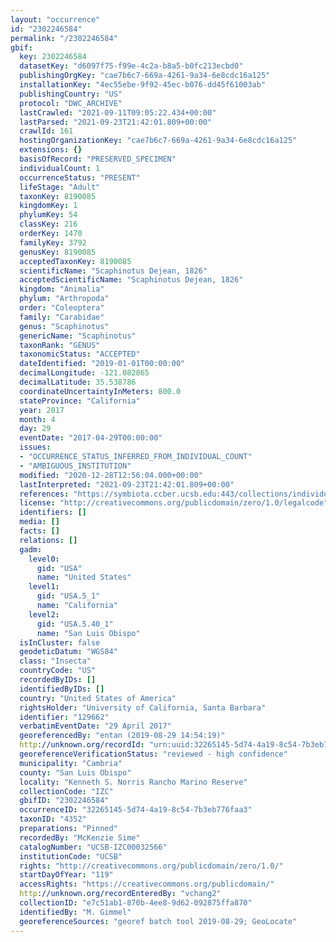```yaml
---
layout: "occurrence"
id: "2302246584"
permalink: "/2302246584"
gbif:
  key: 2302246584
  datasetKey: "d6097f75-f99e-4c2a-b8a5-b0fc213ecbd0"
  publishingOrgKey: "cae7b6c7-669a-4261-9a34-6e8cdc16a125"
  installationKey: "4ec55ebe-9f92-45ec-b076-dd45f61003ab"
  publishingCountry: "US"
  protocol: "DWC_ARCHIVE"
  lastCrawled: "2021-09-11T09:05:22.434+00:00"
  lastParsed: "2021-09-23T21:42:01.809+00:00"
  crawlId: 161
  hostingOrganizationKey: "cae7b6c7-669a-4261-9a34-6e8cdc16a125"
  extensions: {}
  basisOfRecord: "PRESERVED_SPECIMEN"
  individualCount: 1
  occurrenceStatus: "PRESENT"
  lifeStage: "Adult"
  taxonKey: 8190085
  kingdomKey: 1
  phylumKey: 54
  classKey: 216
  orderKey: 1470
  familyKey: 3792
  genusKey: 8190085
  acceptedTaxonKey: 8190085
  scientificName: "Scaphinotus Dejean, 1826"
  acceptedScientificName: "Scaphinotus Dejean, 1826"
  kingdom: "Animalia"
  phylum: "Arthropoda"
  order: "Coleoptera"
  family: "Carabidae"
  genus: "Scaphinotus"
  genericName: "Scaphinotus"
  taxonRank: "GENUS"
  taxonomicStatus: "ACCEPTED"
  dateIdentified: "2019-01-01T00:00:00"
  decimalLongitude: -121.082865
  decimalLatitude: 35.538786
  coordinateUncertaintyInMeters: 800.0
  stateProvince: "California"
  year: 2017
  month: 4
  day: 29
  eventDate: "2017-04-29T00:00:00"
  issues:
  - "OCCURRENCE_STATUS_INFERRED_FROM_INDIVIDUAL_COUNT"
  - "AMBIGUOUS_INSTITUTION"
  modified: "2020-12-28T12:56:04.000+00:00"
  lastInterpreted: "2021-09-23T21:42:01.809+00:00"
  references: "https://symbiota.ccber.ucsb.edu:443/collections/individual/index.php?occid=129662"
  license: "http://creativecommons.org/publicdomain/zero/1.0/legalcode"
  identifiers: []
  media: []
  facts: []
  relations: []
  gadm:
    level0:
      gid: "USA"
      name: "United States"
    level1:
      gid: "USA.5_1"
      name: "California"
    level2:
      gid: "USA.5.40_1"
      name: "San Luis Obispo"
  isInCluster: false
  geodeticDatum: "WGS84"
  class: "Insecta"
  countryCode: "US"
  recordedByIDs: []
  identifiedByIDs: []
  country: "United States of America"
  rightsHolder: "University of California, Santa Barbara"
  identifier: "129662"
  verbatimEventDate: "29 April 2017"
  georeferencedBy: "entan (2019-08-29 14:54:19)"
  http://unknown.org/recordId: "urn:uuid:32265145-5d74-4a19-8c54-7b3eb776faa3"
  georeferenceVerificationStatus: "reviewed - high confidence"
  municipality: "Cambria"
  county: "San Luis Obispo"
  locality: "Kenneth S. Norris Rancho Marino Reserve"
  collectionCode: "IZC"
  gbifID: "2302246584"
  occurrenceID: "32265145-5d74-4a19-8c54-7b3eb776faa3"
  taxonID: "4352"
  preparations: "Pinned"
  recordedBy: "McKenzie Sime"
  catalogNumber: "UCSB-IZC00032566"
  institutionCode: "UCSB"
  rights: "http://creativecommons.org/publicdomain/zero/1.0/"
  startDayOfYear: "119"
  accessRights: "https://creativecommons.org/publicdomain/"
  http://unknown.org/recordEnteredBy: "vchang2"
  collectionID: "e7c51ab1-870b-4ee8-9d62-092875ffa870"
  identifiedBy: "M. Gimmel"
  georeferenceSources: "georef batch tool 2019-08-29; GeoLocate"
---
```

